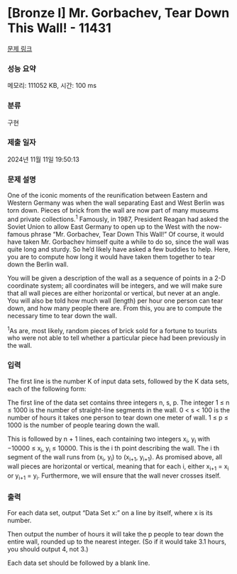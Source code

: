 # [Bronze I] Mr. Gorbachev, Tear Down This Wall! - 11431 

[문제 링크](https://www.acmicpc.net/problem/11431) 

### 성능 요약

메모리: 111052 KB, 시간: 100 ms

### 분류

구현

### 제출 일자

2024년 11월 11일 19:50:13

### 문제 설명

<p>One of the iconic moments of the reunification between Eastern and Western Germany was when the wall separating East and West Berlin was torn down. Pieces of brick from the wall are now part of many museums and private collections.<sup>1</sup> Famously, in 1987, President Reagan had asked the Soviet Union to allow East Germany to open up to the West with the now-famous phrase “Mr. Gorbachev, Tear Down This Wall!” Of course, it would have taken Mr. Gorbachev himself quite a while to do so, since the wall was quite long and sturdy. So he’d likely have asked a few buddies to help. Here, you are to compute how long it would have taken them together to tear down the Berlin wall.</p>

<p>You will be given a description of the wall as a sequence of points in a 2-D coordinate system; all coordinates will be integers, and we will make sure that all wall pieces are either horizontal or vertical, but never at an angle. You will also be told how much wall (length) per hour one person can tear down, and how many people there are. From this, you are to compute the necessary time to tear down the wall.</p>

<p><sup>1</sup>As are, most likely, random pieces of brick sold for a fortune to tourists who were not able to tell whether a particular piece had been previously in the wall.</p>

### 입력 

 <p>The first line is the number K of input data sets, followed by the K data sets, each of the following form:</p>

<p>The first line of the data set contains three integers n, s, p. The integer 1 ≤ n ≤ 1000 is the number of straight-line segments in the wall. 0 < s < 100 is the number of hours it takes one person to tear down one meter of wall. 1 ≤ p ≤ 1000 is the number of people tearing down the wall.</p>

<p>This is followed by n + 1 lines, each containing two integers x<sub>i</sub>, y<sub>i</sub> with −10000 ≤ x<sub>i</sub>, y<sub>i</sub> ≤ 10000. This is the i th point describing the wall. The i th segment of the wall runs from (x<sub>i</sub>, y<sub>i</sub>) to (x<sub>i+1</sub>, y<sub>i+1</sub>). As promised above, all wall pieces are horizontal or vertical, meaning that for each i, either x<sub>i+1</sub> = x<sub>i</sub> or y<sub>i+1</sub> = y<sub>i</sub>. Furthermore, we will ensure that the wall never crosses itself.</p>

### 출력 

 <p>For each data set, output “Data Set x:” on a line by itself, where x is its number.</p>

<p>Then output the number of hours it will take the p people to tear down the entire wall, rounded up to the nearest integer. (So if it would take 3.1 hours, you should output 4, not 3.)</p>

<p>Each data set should be followed by a blank line.</p>


